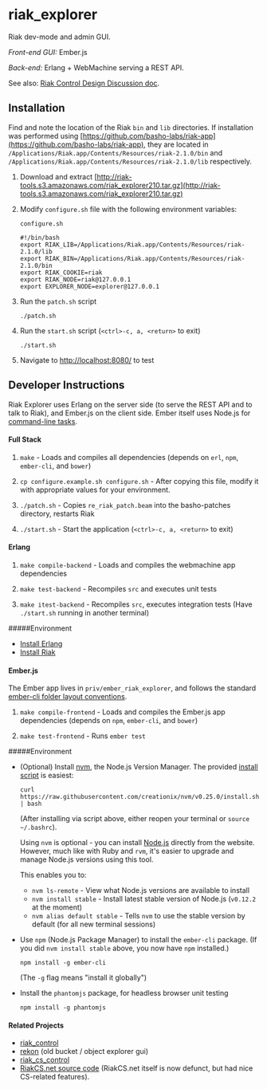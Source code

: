 # riak_explorer

Riak dev-mode and admin GUI.

*Front-end GUI:* Ember.js

*Back-end:* Erlang + WebMachine serving a REST API.

See also: [Riak Control Design Discussion
 doc](https://docs.google.com/document/d/1qcHyyEEL1jCAKrjNtmbIEcAFS3VAdLyoRK88FDy6o_0/edit#).

## Installation

Find and note the location of the Riak `bin` and `lib` directories. If installation was performed using [https://github.com/basho-labs/riak-app](https://github.com/basho-labs/riak-app), they are located in `/Applications/Riak.app/Contents/Resources/riak-2.1.0/bin` and `/Applications/Riak.app/Contents/Resources/riak-2.1.0/lib` respectively.

1. Download and extract [http://riak-tools.s3.amazonaws.com/riak_explorer210.tar.gz](http://riak-tools.s3.amazonaws.com/riak_explorer210.tar.gz)

2. Modify `configure.sh` file with the following environment variables:

    `configure.sh`
    ```
    #!/bin/bash
    export RIAK_LIB=/Applications/Riak.app/Contents/Resources/riak-2.1.0/lib
    export RIAK_BIN=/Applications/Riak.app/Contents/Resources/riak-2.1.0/bin
    export RIAK_COOKIE=riak
    export RIAK_NODE=riak@127.0.0.1
    export EXPLORER_NODE=explorer@127.0.0.1
    ```

3. Run the `patch.sh` script

    ```
    ./patch.sh
    ```

4. Run the `start.sh` script (`<ctrl>-c, a, <return>` to exit)

    ```
    ./start.sh
    ```

5. Navigate to [http://localhost:8080/](http://localhost:8080/) to test

## Developer Instructions
Riak Explorer uses Erlang on the server side (to serve the REST API and to talk
to Riak), and Ember.js on the client side. Ember itself uses Node.js for
[command-line tasks](http://www.ember-cli.com).

#### Full Stack

1. `make` - Loads and compiles all dependencies (depends on `erl`, `npm`, `ember-cli`, and `bower`)

2. `cp configure.example.sh configure.sh` - After copying this file, modify it with appropriate values for your environment.

3. `./patch.sh` - Copies `re_riak_patch.beam` into the basho-patches directory, restarts Riak

4. `./start.sh` - Start the application (`<ctrl>-c, a, <return>` to exit)

#### Erlang

1. `make compile-backend` - Loads and compiles the webmachine app dependencies

2. `make test-backend` - Recompiles `src` and executes unit tests

3. `make itest-backend` - Recompiles `src`, executes integration tests (Have `./start.sh` running in another terminal)

#####Environment

* [Install Erlang](http://docs.basho.com/riak/latest/ops/building/installing/erlang/)
* [Install Riak](http://docs.basho.com/riak/latest/ops/building/installing/)

#### Ember.js
The Ember app lives in `priv/ember_riak_explorer`, and follows the standard
[ember-cli folder layout conventions](http://www.ember-cli.com/#folder-layout).

1. `make compile-frontend` - Loads and compiles the Ember.js app dependencies (depends on `npm`, `ember-cli`, and `bower`)

2. `make test-frontend` - Runs `ember test`


#####Environment

* (Optional) Install [nvm](https://github.com/creationix/nvm), the Node.js Version Manager.
    The provided [install script](https://github.com/creationix/nvm#install-script)
    is easiest:

    ```
    curl https://raw.githubusercontent.com/creationix/nvm/v0.25.0/install.sh | bash
    ```

    (After installing via script above, either reopen your terminal or
    `source ~/.bashrc`).

    Using `nvm` is optional - you can install [Node.js](https://nodejs.org/)
    directly from the website. However, much like with Ruby and `rvm`, it's
    easier to upgrade and manage Node.js versions using this tool.

    This enables you to:

    * `nvm ls-remote` - View what Node.js versions are available to install
    * `nvm install stable` - Install latest stable version
        of Node.js (`v0.12.2` at the moment)
    * `nvm alias default stable` - Tells `nvm` to use the stable version by
        default (for all new terminal sessions)

* Use `npm` (Node.js Package Manager) to install the `ember-cli` package.
    (If you did `nvm install stable` above, you now have `npm` installed.)

    ```
    npm install -g ember-cli
    ```

    (The `-g` flag means "install it globally")

* Install the `phantomjs` package, for headless browser unit testing

    ```
    npm install -g phantomjs
    ```

#### Related Projects
- [riak_control](https://github.com/basho/riak_control)
- [rekon](https://github.com/basho/rekon) (old bucket / object explorer gui)
- [riak_cs_control](https://github.com/basho/riak_cs_control)
- [RiakCS.net source code](https://github.com/basho/riak_cs_test_harness)
    (RiakCS.net itself is now defunct, but had nice CS-related features).

